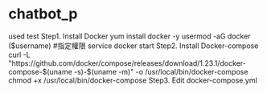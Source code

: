 # chatbot_p
used test
Step1. Install Docker
       yum install docker -y
       usermod -aG docker ($username) #指定權限
       service docker start
Step2. Install Docker-compose
       curl -L "https://github.com/docker/compose/releases/download/1.23.1/docker-compose-$(uname -s)-$(uname -m)" -o /usr/local/bin/docker-compose
       chmod +x /usr/local/bin/docker-compose
Step3. Edit docker-compose.yml
